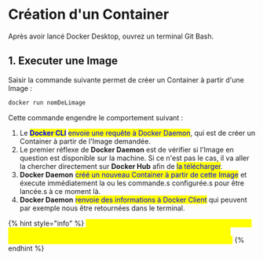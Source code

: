 # Création d'un Container

Après avoir lancé Docker Desktop, ouvrez un terminal Git Bash.

## 1. Executer une Image

Saisir la commande suivante permet de créer un Container à partir d'une Image :&#x20;

```bash
docker run nomDeLimage
```

Cette commande engendre le comportement suivant :&#x20;

1. Le <mark style="color:blue;">**Docker CLI**</mark> <mark style="color:blue;"></mark><mark style="color:blue;">envoie une requête à Docker Daemon</mark>, qui est de créer un Container à partir de l'Image demandée.
2. Le premier réflexe de **Docker Daemon** est de vérifier si l'Image en question est disponible sur la machine. Si ce n'est pas le cas, il va aller la chercher directement sur **Docker Hub** afin de <mark style="color:blue;">la télécharger</mark>.
3. **Docker Daemon** <mark style="color:blue;">créé un nouveau Container à partir de cette Image</mark> et éxecute immédiatement la ou les commande.s configurée.s pour être lancée.s à ce moment là.
4. **Docker Daemon** <mark style="color:blue;">renvoie des informations à Docker Client</mark> qui peuvent par exemple nous être retournées dans le terminal.

{% hint style="info" %}
<mark style="color:yellow;">Le Container étant complètement isolé du terminal, l'information qui nous est retournée est en fait  récupérée par Docker Daemon dans le Container et c'est lui qui la rapatrie dans le Terminal.</mark>
{% endhint %}



